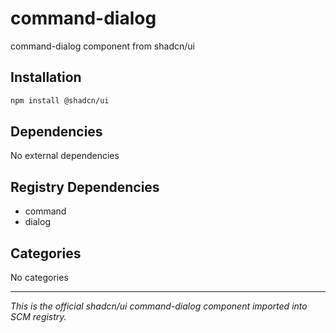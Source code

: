 # command-dialog

command-dialog component from shadcn/ui

## Installation

```bash
npm install @shadcn/ui
```

## Dependencies

No external dependencies

## Registry Dependencies

- command
- dialog

## Categories

No categories

---

*This is the official shadcn/ui command-dialog component imported into SCM registry.*
